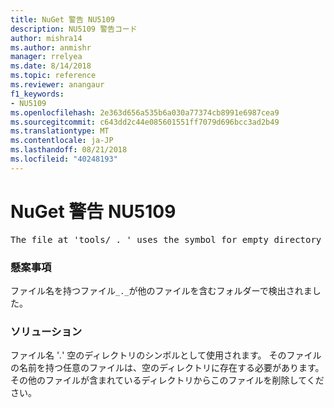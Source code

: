 ```yaml
---
title: NuGet 警告 NU5109
description: NU5109 警告コード
author: mishra14
ms.author: anmishr
manager: rrelyea
ms.date: 8/14/2018
ms.topic: reference
ms.reviewer: anangaur
f1_keywords:
- NU5109
ms.openlocfilehash: 2e363d656a535b6a030a77374cb8991e6987cea9
ms.sourcegitcommit: c643dd2c44e085601551ff7079d696bcc3ad2b49
ms.translationtype: MT
ms.contentlocale: ja-JP
ms.lasthandoff: 08/21/2018
ms.locfileid: "40248193"
---
```

# <a name="nuget-warning-nu5109"></a>NuGet 警告 NU5109
<pre>The file at 'tools/_._' uses the symbol for empty directory '_._', but it is present in a directory that contains other files. Please remove this file from directories that contain other files.</pre>

### <a name="issue"></a>懸案事項

ファイル名を持つファイル`_._`が他のファイルを含むフォルダーで検出されました。


### <a name="solution"></a>ソリューション

 ファイル名 '_._' 空のディレクトリのシンボルとして使用されます。 そのファイルの名前を持つ任意のファイルは、空のディレクトリに存在する必要があります。 その他のファイルが含まれているディレクトリからこのファイルを削除してください。

